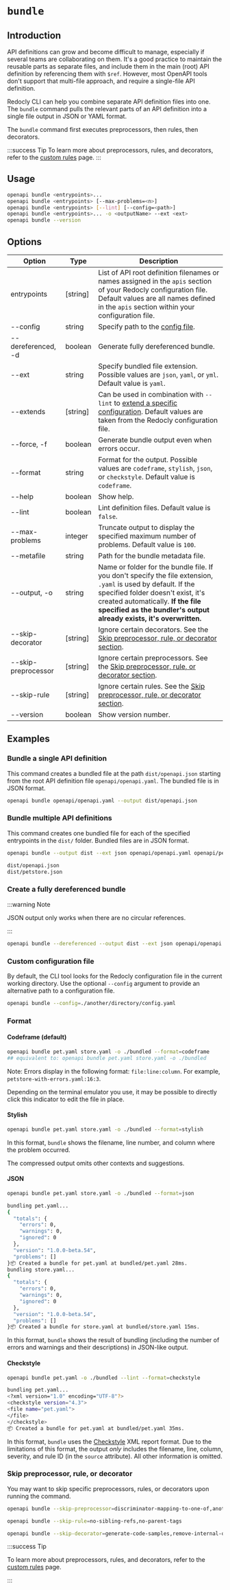 # `bundle`

## Introduction

API definitions can grow and become difficult to manage, especially if several teams are collaborating on them. It's a good practice to maintain the reusable parts as separate files, and include them in the main (root) API definition by referencing them with `$ref`. However, most OpenAPI tools don't support that multi-file approach, and require a single-file API definition.

Redocly CLI can help you combine separate API definition files into one. The `bundle` command pulls the relevant parts of an API definition into a single file output in JSON or YAML format.

The `bundle` command first executes preprocessors, then rules, then decorators.

:::success Tip
To learn more about preprocessors, rules, and decorators, refer to the [custom rules](../resources/custom-rules.md) page.
:::

## Usage

```bash
openapi bundle <entrypoints>...
openapi bundle <entrypoints> [--max-problems=<n>]
openapi bundle <entrypoints> [--lint] [--config=<path>]
openapi bundle <entrypoints>... -o <outputName> --ext <ext>
openapi bundle --version
```

## Options

Option | Type | Description
-- | -- | --
entrypoints | [string] | List of API root definition filenames or names assigned in the `apis` section of your Redocly configuration file. Default values are all names defined in the `apis` section within your configuration file.
--config | string | Specify path to the [config file](#custom-configuration-file).
--dereferenced, -d | boolean | Generate fully dereferenced bundle.
--ext | string | Specify bundled file extension. Possible values are `json`, `yaml`, or `yml`. Default value is `yaml`.
--extends | [string] | Can be used in combination with `--lint` to [extend a specific configuration](./lint.md#extend-configuration).  Default values are taken from the Redocly configuration file.
--force, -f | boolean | Generate bundle output even when errors occur.
--format | string | Format for the output. Possible values are `codeframe`, `stylish`, `json`, or `checkstyle`. Default value is `codeframe`.
--help | boolean | Show help.
--lint | boolean | Lint definition files. Default value is `false`.
--max-problems | integer | Truncate output to display the specified maximum number of problems. Default value is `100`.
--metafile | string | Path for the bundle metadata file.
--output, -o | string | Name or folder for the bundle file. If you don't specify the file extension, `.yaml` is used by default. If the specified folder doesn't exist, it's created automatically. **If the file specified as the bundler's output already exists, it's overwritten.**
--skip-decorator | [string] | Ignore certain decorators. See the [Skip preprocessor, rule, or decorator section](#skip-preprocessor-rule-or-decorator).
--skip-preprocessor | [string] | Ignore certain preprocessors. See the [Skip preprocessor, rule, or decorator section](#skip-preprocessor-rule-or-decorator).
--skip-rule | [string] | Ignore certain rules. See the [Skip preprocessor, rule, or decorator section](#skip-preprocessor-rule-or-decorator).
--version | boolean | Show version number.


## Examples

### Bundle a single API definition

This command creates a bundled file at the path `dist/openapi.json` starting from the root API definition file `openapi/openapi.yaml`. The bundled file is in JSON format.

```bash
openapi bundle openapi/openapi.yaml --output dist/openapi.json
```

### Bundle multiple API definitions

This command creates one bundled file for each of the specified entrypoints in the `dist/` folder. Bundled files are in JSON format.

```bash Command
openapi bundle --output dist --ext json openapi/openapi.yaml openapi/petstore.yaml
```

```bash Output
dist/openapi.json
dist/petstore.json
```

### Create a fully dereferenced bundle

:::warning Note

JSON output only works when there are no circular references.

:::

```bash
openapi bundle --dereferenced --output dist --ext json openapi/openapi.yaml openapi/petstore.yaml
```

### Custom configuration file

By default, the CLI tool looks for the Redocly configuration file in the current working directory. Use the optional `--config` argument to provide an alternative path to a configuration file.

```bash
openapi bundle --config=./another/directory/config.yaml
```

### Format

#### Codeframe (default)

```bash
openapi bundle pet.yaml store.yaml -o ./bundled --format=codeframe
## equivalent to: openapi bundle pet.yaml store.yaml -o ./bundled
```

Note: Errors display in the following format: `file:line:column`. For example, `petstore-with-errors.yaml:16:3`.

Depending on the terminal emulator you use, it may be possible to directly click this indicator to edit the file in place.

#### Stylish

```bash
openapi bundle pet.yaml store.yaml -o ./bundled --format=stylish
```

In this format, `bundle` shows the filename, line number, and column where the problem occurred.

The compressed output omits other contexts and suggestions.

#### JSON

```bash Command
openapi bundle pet.yaml store.yaml -o ./bundled --format=json
```

```bash Output
bundling pet.yaml...
{
  "totals": {
    "errors": 0,
    "warnings": 0,
    "ignored": 0
  },
  "version": "1.0.0-beta.54",
  "problems": []
}📦 Created a bundle for pet.yaml at bundled/pet.yaml 28ms.
bundling store.yaml...
{
  "totals": {
    "errors": 0,
    "warnings": 0,
    "ignored": 0
  },
  "version": "1.0.0-beta.54",
  "problems": []
}📦 Created a bundle for store.yaml at bundled/store.yaml 15ms.
```

In this format, `bundle` shows the result of bundling (including the number of errors and warnings and their descriptions) in JSON-like output.

#### Checkstyle

```bash Command
openapi bundle pet.yaml -o ./bundled --lint --format=checkstyle
```

```bash Output
bundling pet.yaml...
<?xml version="1.0" encoding="UTF-8"?>
<checkstyle version="4.3">
<file name="pet.yaml">
</file>
</checkstyle>
📦 Created a bundle for pet.yaml at bundled/pet.yaml 35ms.
```

In this format, `bundle` uses the [Checkstyle](https://checkstyle.org/) XML report format.
Due to the limitations of this format, the output _only_ includes the filename, line, column, severity,
and rule ID (in the `source` attribute).
All other information is omitted.

### Skip preprocessor, rule, or decorator

You may want to skip specific preprocessors, rules, or decorators upon running the command.

```bash Skip preprocessors
openapi bundle --skip-preprocessor=discriminator-mapping-to-one-of,another-example
```

```bash Skip rules
openapi bundle --skip-rule=no-sibling-refs,no-parent-tags
```

```bash Skip decorators
openapi bundle --skip-decorator=generate-code-samples,remove-internal-operations
```

:::success Tip

To learn more about preprocessors, rules, and decorators, refer to the [custom rules](../resources/custom-rules.md) page.

:::
